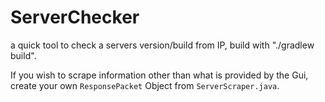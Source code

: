 # ServerChecker
a quick tool to check a servers version/build from IP,
build with "./gradlew build".

If you wish to scrape information other than what is provided by the Gui, create your own `ResponsePacket` Object from `ServerScraper.java`. 
